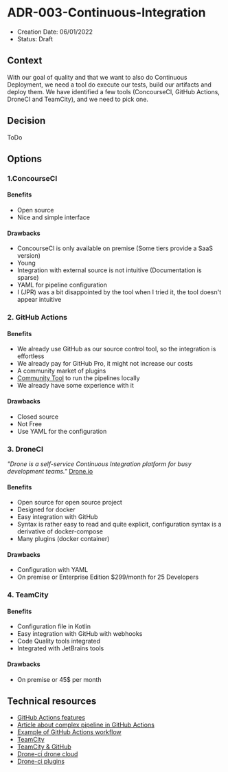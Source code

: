 # ADR-003-Continuous-Integration

* Creation Date: 06/01/2022
* Status: Draft

## Context

With our goal of quality and that we want to also do Continuous Deployment, we need a tool do execute our tests, build our artifacts and deploy them.
We have identified a few tools (ConcourseCI, GitHub Actions, DroneCI and TeamCity), and we need to pick one.

## Decision

ToDo

## Options

### 1.ConcourseCI

#### Benefits
* Open source
* Nice and simple interface

#### Drawbacks
* ConcourseCI is only available on premise (Some tiers provide a SaaS version)
* Young
* Integration with external source is not intuitive (Documentation is sparse)
* YAML for pipeline configuration
* I (JPR) was a bit disappointed by the tool when I tried it, the tool doesn't appear intuitive

### 2. GitHub Actions

#### Benefits
* We already use GitHub as our source control tool, so the integration is effortless
* We already pay for GitHub Pro, it might not increase our costs
* A community market of plugins
* [Community Tool](https://github.com/nektos/act) to run the pipelines locally
* We already have some experience with it

#### Drawbacks
* Closed source
* Not Free
* Use YAML for the configuration

### 3. DroneCI

*"Drone is a self-service Continuous Integration platform for busy development teams."*
[Drone.io](https://www.drone.io/)
#### Benefits
* Open source for open source project 
* Designed for docker
* Easy integration with GitHub
* Syntax is rather easy to read and quite explicit, configuration syntax is a derivative of docker-compose
* Many plugins (docker container)

#### Drawbacks
* Configuration with YAML
* On premise or Enterprise Edition $299/month for 25 Developers

### 4. TeamCity

#### Benefits
* Configuration file in Kotlin
* Easy integration with GitHub with webhooks
* Code Quality tools integrated
* Integrated with JetBrains tools
#### Drawbacks
* On premise or 45$ per month

## Technical resources
- [GitHub Actions features](https://github.com/features/actions)
- [Article about complex pipeline in GitHub Actions](https://dh1tw.de/2019/12/real-life-ci/cd-pipelines-with-github-actions/)
- [Example of GitHub Actions workflow](https://github.com/dh1tw/remoteAudio/blob/master/.github/workflows/build.yml)
- [TeamCity](https://www.jetbrains.com/teamcity/)
- [TeamCity & GitHub](https://ardalis.com/4-tips-to-integrate-teamcity-and-github/)
- [Drone-ci drone cloud](https://blog.drone.io/drone-cloud/)
- [Drone-ci plugins](http://plugins.drone.io/)